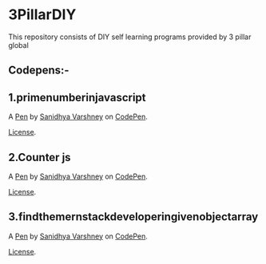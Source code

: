 # 3PillarDIY
This repository consists of DIY self learning programs provided by 3 pillar global

## Codepens:-

1.primenumberinjavascript
-----------------------


A [Pen](https://codepen.io/Saindhya-Varshney/pen/XWZZEZe) by [Sanidhya Varshney](https://codepen.io/Saindhya-Varshney) on [CodePen](https://codepen.io).

[License](https://codepen.io/license/pen/XWZZEZe).


2.Counter js
----------


A [Pen](https://codepen.io/Saindhya-Varshney/pen/NWygQxo) by [Sanidhya Varshney](https://codepen.io/Saindhya-Varshney) on [CodePen](https://codepen.io).

[License](https://codepen.io/license/pen/NWygQxo).


3.findthemernstackdeveloperingivenobjectarray
-------------------------------------------


A [Pen](https://codepen.io/Saindhya-Varshney/pen/GRQQGpv) by [Sanidhya Varshney](https://codepen.io/Saindhya-Varshney) on [CodePen](https://codepen.io).

[License](https://codepen.io/license/pen/GRQQGpv).
